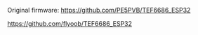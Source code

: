 Original firmware: 
https://github.com/PE5PVB/TEF6686_ESP32

https://github.com/flyoob/TEF6686_ESP32
